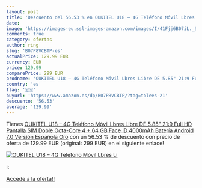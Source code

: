 ```yaml
---
layout: post
title: 'Descuento del 56.53 % en OUKITEL U18 – 4G Teléfono Móvil Lbres Li'
date: 
image: 'https://images-eu.ssl-images-amazon.com/images/I/41Fjj6B07iL._SL200_.jpg'
comments: true
category: ofertas
author: ring
slug: 'B07P8VCBTP-es'
actualPrice: 129.99 EUR
currency: EUR
price: 129.99
comparePrice: 299 EUR
prodname: 'OUKITEL U18 – 4G Teléfono Móvil Lbres Libre DE 5.85" 21:9 Full HD Pantalla  SIM Doble Octa-Core 4 + 64 GB Face ID 4000mAh Batería Android 7.0 Versión Española  Oro'
country: 'es'
flag: '🇪🇸'
buyurl: 'https://www.amazon.es/dp/B07P8VCBTP/?tag=tolees-21'
descuento: '56.53'
average: '129.99'
---
```


Tienes [OUKITEL U18 – 4G Teléfono Móvil Lbres Libre DE 5.85" 21:9 Full HD Pantalla  SIM Doble Octa-Core 4 + 64 GB Face ID 4000mAh Batería Android 7.0 Versión Española  Oro](https://www.amazon.es/dp/B07P8VCBTP/?tag=tolees-21) con un 56.53 % de descuento con precio de oferta de 129.99 EUR (original: 299 EUR) en el siguiente enlace!

[![OUKITEL U18 – 4G Teléfono Móvil Lbres Li](https://images-eu.ssl-images-amazon.com/images/I/41Fjj6B07iL._SL200_.jpg)](https://www.amazon.es/dp/B07P8VCBTP/?tag=tolees-21)

ℹ️:


[Accede a la oferta!!](https://www.amazon.es/dp/B07P8VCBTP/?tag=tolees-21)

